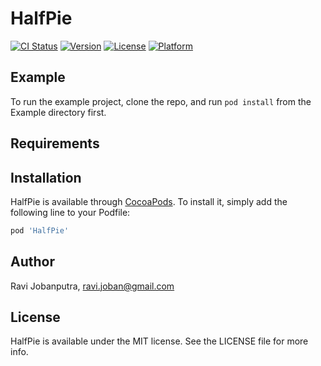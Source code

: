 # HalfPie

[![CI Status](https://img.shields.io/travis/ravi7876/HalfPie.svg?style=flat)](https://travis-ci.org/ravi7876/HalfPie)
[![Version](https://img.shields.io/cocoapods/v/HalfPie.svg?style=flat)](https://cocoapods.org/pods/HalfPie)
[![License](https://img.shields.io/cocoapods/l/HalfPie.svg?style=flat)](https://cocoapods.org/pods/HalfPie)
[![Platform](https://img.shields.io/cocoapods/p/HalfPie.svg?style=flat)](https://cocoapods.org/pods/HalfPie)

## Example

To run the example project, clone the repo, and run `pod install` from the Example directory first.

## Requirements

## Installation

HalfPie is available through [CocoaPods](https://cocoapods.org). To install
it, simply add the following line to your Podfile:

```ruby
pod 'HalfPie'
```

## Author

Ravi Jobanputra, ravi.joban@gmail.com

## License

HalfPie is available under the MIT license. See the LICENSE file for more info.
